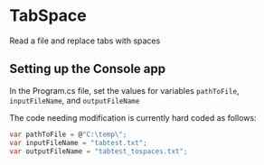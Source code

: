 # TabSpace
Read a file and replace tabs with spaces

## Setting up the Console app
In the Program.cs file, set the values for variables `pathToFile`, `inputFileName`, and `outputFileName`

The code needing modification is currently hard coded as follows:

```csharp
var pathToFile = @"C:\temp\";
var inputFileName = "tabtest.txt";
var outputFileName = "tabtest_tospaces.txt";
```